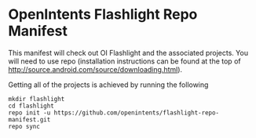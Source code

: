 OpenIntents Flashlight Repo Manifest
====================================

This manifest will check out OI Flashlight and the associated projects. You will
need to use repo (installation instructions can be found at the top of
http://source.android.com/source/downloading.html).

Getting all of the projects is achieved by running the following

    mkdir flashlight
    cd flashlight
    repo init -u https://github.com/openintents/flashlight-repo-manifest.git
    repo sync
